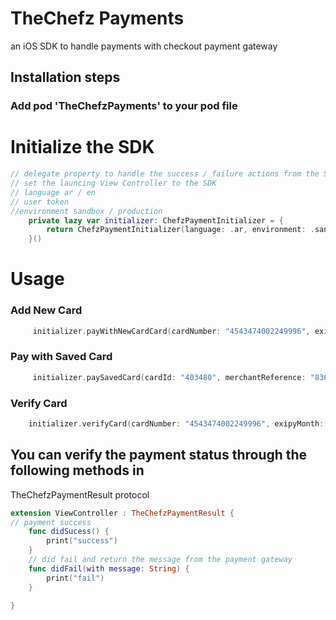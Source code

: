 # TheChefz Payments
an iOS SDK to handle payments with checkout payment gateway
## Installation steps 
### Add pod 'TheChefzPayments' to your pod file

Initialize the SDK
=
```swift
// delegate property to handle the success / failure actions from the SDK
// set the launcing View Controller to the SDK
// language ar / en 
// user token
//environment sandbox / production
    private lazy var initializer: ChefzPaymentInitializer = {
        return ChefzPaymentInitializer(language: .ar, environment: .sandBox, userToken: "D7S5KRMVO7ftPFX59T3QeltGpbjOA0_Yyxq35elx", delegate: self, viewController: self)
    }()
```
# Usage

### Add New Card

```swift
     initializer.payWithNewCardCard(cardNumber: "4543474002249996", exipyMonth: "01", expiryYear: "29", cvv: "956", cardHolderName: "test", merchantReference: "8361792", isDefault: true)
```

### Pay with Saved Card

```swift
     initializer.paySavedCard(cardId: "403480", merchantReference: "8361800")
```

### Verify Card

```swift
    initializer.verifyCard(cardNumber: "4543474002249996", exipyMonth: "01", expiryYear: "29", cvv: "956", cardHolderName: "test", merchantReference: "8361792", isDefault: true)
```

## You can verify the payment status through the following methods in 
TheChefzPaymentResult protocol 

```swift 
extension ViewController : TheChefzPaymentResult {
// payment success
    func didSucess() {
        print("success")
    }
    // did fail and return the message from the payment gateway
    func didFail(with message: String) {
        print("fail")
    }
    
}
```
